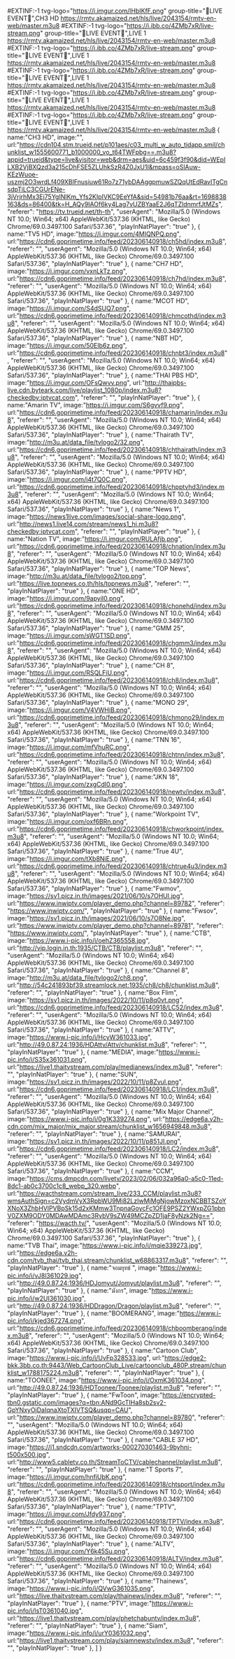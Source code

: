 #EXTINF:-1 tvg-logo="https://i.imgur.com/lHbIKfF.png" group-title="🚩LIVE EVENT🚩",CH3 HD https://rmtv.akamaized.net/hls/live/2043154/rmtv-en-web/master.m3u8
#EXTINF:-1 tvg-logo="https://i.ibb.co/4ZMb7xR/live-stream.png" group-title="🚩LIVE EVENT🚩",LIVE 1 https://rmtv.akamaized.net/hls/live/2043154/rmtv-en-web/master.m3u8
#EXTINF:-1 tvg-logo="https://i.ibb.co/4ZMb7xR/live-stream.png" group-title="🚩LIVE EVENT🚩",LIVE 1 https://rmtv.akamaized.net/hls/live/2043154/rmtv-en-web/master.m3u8
#EXTINF:-1 tvg-logo="https://i.ibb.co/4ZMb7xR/live-stream.png" group-title="🚩LIVE EVENT🚩",LIVE 1 https://rmtv.akamaized.net/hls/live/2043154/rmtv-en-web/master.m3u8
#EXTINF:-1 tvg-logo="https://i.ibb.co/4ZMb7xR/live-stream.png" group-title="🚩LIVE EVENT🚩",LIVE 1 https://rmtv.akamaized.net/hls/live/2043154/rmtv-en-web/master.m3u8
#EXTINF:-1 tvg-logo="https://i.ibb.co/4ZMb7xR/live-stream.png" group-title="🚩LIVE EVENT🚩",LIVE 1 https://rmtv.akamaized.net/hls/live/2043154/rmtv-en-web/master.m3u8
{
name:"CH3 HD",
image:"",
url:"https://cdn104.stm.trueid.net/p101aes/c03_multi_w_auto_tidapp.smil/chunklist_w1555600771_b1000000_vo_t64TWFpbg==.m3u8?appid=trueid&type=live&visitor=web&drm=aes&uid=6c459f3f90&did=WEpILXB2VjBXQzd3a215cDhFSE5ZLUhkSzR4Z0JxU1I&mpass=oSlAuw-KEzWuoe-uszmj2O3wrdLf409XBlFnusiuw61Ro7z71ybDAAggpmuwSZQqUtEdRavITgCnsdpTiLC3CGUrENe-3jVrjrhMx3Ej75YgINlKm_Yfs2KIpIVKC9EeYfA&sid=54981b76aa&rt=1698838163&ds=86400&tk=H_AQy9IAOf6ky4Lag7vUZBYaaE2J6qTZldnmrfJtMZs",
"referer": "https://tv.trueid.net/th-th",
"userAgent": "Mozilla/5.0 (Windows NT 10.0; Win64; x64) AppleWebKit/537.36 (KHTML, like Gecko) Chrome/69.0.3497.100 Safari/537.36",
"playInNatPlayer": "true"
},
{
name:"TV5 HD",
image:"https://i.imgur.com/4MIQNPQ.png",
url:"https://cdn6.goprimetime.info/feed/202306140918/ch5hd/index.m3u8",
"referer": "",
"userAgent": "Mozilla/5.0 (Windows NT 10.0; Win64; x64) AppleWebKit/537.36 (KHTML, like Gecko) Chrome/69.0.3497.100 Safari/537.36",
"playInNatPlayer": "true"
},
{
name:"CH7 HD",
image:"https://i.imgur.com/vxnLkTz.png",
url:"https://cdn6.goprimetime.info/feed/202306140918/ch7hd/index.m3u8",
"referer": "",
"userAgent": "Mozilla/5.0 (Windows NT 10.0; Win64; x64) AppleWebKit/537.36 (KHTML, like Gecko) Chrome/69.0.3497.100 Safari/537.36",
"playInNatPlayer": "true"
},
{
name:"MCOT HD",
image:"https://i.imgur.com/S4dSUQ7.png",
url:"https://cdn6.goprimetime.info/feed/202306140918/chmcothd/index.m3u8",
"referer": "",
"userAgent": "Mozilla/5.0 (Windows NT 10.0; Win64; x64) AppleWebKit/537.36 (KHTML, like Gecko) Chrome/69.0.3497.100 Safari/537.36",
"playInNatPlayer": "true"
},
{
name:"NBT HD",
image:"https://i.imgur.com/50EIb6z.png",
url:"https://cdn6.goprimetime.info/feed/202306140918/chnbt3/index.m3u8",
"referer": "",
"userAgent": "Mozilla/5.0 (Windows NT 10.0; Win64; x64) AppleWebKit/537.36 (KHTML, like Gecko) Chrome/69.0.3497.100 Safari/537.36",
"playInNatPlayer": "true"
},
{
name:"THAI PBS HD",
image:"https://i.imgur.com/OFsQwvv.png",
url:"http://thaipbs-live.cdn.byteark.com/live/playlist_1080p/index.m3u8?checkedby:iptvcat.com",
"referer": "",
"playInNatPlayer": "true"
},
{
name:"Amarin TV",
image:"https://i.imgur.com/S6gvvf9.png",
url:"https://cdn6.goprimetime.info/feed/202306140918/chamarin/index.m3u8",
"referer": "",
"userAgent": "Mozilla/5.0 (Windows NT 10.0; Win64; x64) AppleWebKit/537.36 (KHTML, like Gecko) Chrome/69.0.3497.100 Safari/537.36",
"playInNatPlayer": "true"
},
{
name:"Thairath TV",
image:"http://m3u.at/data_file/tvlogo2/32.png",
url:"https://cdn6.goprimetime.info/feed/202306140918/chthairath/index.m3u8",
"referer": "",
"userAgent": "Mozilla/5.0 (Windows NT 10.0; Win64; x64) AppleWebKit/537.36 (KHTML, like Gecko) Chrome/69.0.3497.100 Safari/537.36",
"playInNatPlayer": "true"
},
{
name:"PPTV HD",
image:"https://i.imgur.com/i4t7Q0C.png",
url:"https://cdn6.goprimetime.info/feed/202306140918/chpptvhd3/index.m3u8",
"referer": "",
"userAgent": "Mozilla/5.0 (Windows NT 10.0; Win64; x64) AppleWebKit/537.36 (KHTML, like Gecko) Chrome/69.0.3497.100 Safari/537.36",
"playInNatPlayer": "true"
},
{
name:"News 1",
image:"https://news1live.com/images/social-share-logo.png",
url:"http://news1.live14.com/stream/news1_hi.m3u8?checkedby:iptvcat.com",
"referer": "",
"playInNatPlayer": "true"
},
{
name:"Nation TV",
image:"https://i.imgur.com/RULAfjb.png",
url:"https://cdn6.goprimetime.info/feed/202306140918/chnation/index.m3u8",
"referer": "",
"userAgent": "Mozilla/5.0 (Windows NT 10.0; Win64; x64) AppleWebKit/537.36 (KHTML, like Gecko) Chrome/69.0.3497.100 Safari/537.36",
"playInNatPlayer": "true"
},
{
name:"TOP News",
image:"http://m3u.at/data_file/tvlogo2/top.png",
url:"https://live.topnews.co.th/hls/topnews.m3u8",
"referer": "",
"playInNatPlayer": "true"
},
{
name:"ONE HD",
image:"https://i.imgur.com/9apyiI0.png",
url:"https://cdn6.goprimetime.info/feed/202306140918/chonehd/index.m3u8",
"referer": "",
"userAgent": "Mozilla/5.0 (Windows NT 10.0; Win64; x64) AppleWebKit/537.36 (KHTML, like Gecko) Chrome/69.0.3497.100 Safari/537.36",
"playInNatPlayer": "true"
},
{
name:"GMM 25",
image:"https://i.imgur.com/sWGT1SD.png",
url:"https://cdn6.goprimetime.info/feed/202306140918/chgmm3/index.m3u8",
"referer": "",
"userAgent": "Mozilla/5.0 (Windows NT 10.0; Win64; x64) AppleWebKit/537.36 (KHTML, like Gecko) Chrome/69.0.3497.100 Safari/537.36",
"playInNatPlayer": "true"
},
{
name:"CH 8",
image:"https://i.imgur.com/RSQLFiU.png",
url:"https://cdn6.goprimetime.info/feed/202306140918/ch8/index.m3u8",
"referer": "",
"userAgent": "Mozilla/5.0 (Windows NT 10.0; Win64; x64) AppleWebKit/537.36 (KHTML, like Gecko) Chrome/69.0.3497.100 Safari/537.36",
"playInNatPlayer": "true"
},
{
name:"MONO 29",
image:"https://i.imgur.com/V4VWHiB.png",
url:"https://cdn6.goprimetime.info/feed/202306140918/chmono29/index.m3u8",
"referer": "",
"userAgent": "Mozilla/5.0 (Windows NT 10.0; Win64; x64) AppleWebKit/537.36 (KHTML, like Gecko) Chrome/69.0.3497.100 Safari/537.36",
"playInNatPlayer": "true"
},
{
name:"TNN 16",
image:"https://i.imgur.com/mfVhuRC.png",
url:"https://cdn6.goprimetime.info/feed/202306140918/chtnn/index.m3u8",
"referer": "",
"userAgent": "Mozilla/5.0 (Windows NT 10.0; Win64; x64) AppleWebKit/537.36 (KHTML, like Gecko) Chrome/69.0.3497.100 Safari/537.36",
"playInNatPlayer": "true"
},
{
name:"JKN 18",
image:"https://i.imgur.com/zxgCdl0.png",
url:"https://cdn6.goprimetime.info/feed/202306140918/newtv/index.m3u8",
"referer": "",
"userAgent": "Mozilla/5.0 (Windows NT 10.0; Win64; x64) AppleWebKit/537.36 (KHTML, like Gecko) Chrome/69.0.3497.100 Safari/537.36",
"playInNatPlayer": "true"
},
{
name:"Workpoint TV",
image:"https://i.imgur.com/oxf6BRn.png",
url:"https://cdn6.goprimetime.info/feed/202306140918/chworkpoint/index.m3u8",
"referer": "",
"userAgent": "Mozilla/5.0 (Windows NT 10.0; Win64; x64) AppleWebKit/537.36 (KHTML, like Gecko) Chrome/69.0.3497.100 Safari/537.36",
"playInNatPlayer": "true"
},
{
name:"True 4U",
image:"https://i.imgur.com/tXb8NiE.png",
url:"https://cdn6.goprimetime.info/feed/202306140918/chtrue4u3/index.m3u8",
"referer": "",
"userAgent": "Mozilla/5.0 (Windows NT 10.0; Win64; x64) AppleWebKit/537.36 (KHTML, like Gecko) Chrome/69.0.3497.100 Safari/537.36",
"playInNatPlayer": "true"
},
{
name:"Fwmov",
image:"https://sv1.picz.in.th/images/2021/06/10/s7OHUl.jpg",
url:"https://www.inwiptv.com/player_demo.php?channel=89782",
"referer": "https://www.inwiptv.com/",
"playInNatPlayer": "true"
},
{
name:"Fwsov",
image:"https://sv1.picz.in.th/images/2021/06/10/s7O8Ne.jpg",
url:"https://www.inwiptv.com/player_demo.php?channel=89781",
"referer": "https://www.inwiptv.com/",
"playInNatPlayer": "true"
},
{
name:"CTB",
image:"https://www.i-pic.info/i/oehZ365558.jpg",
url:"http://vip.login.in.th:1935/CTB/CTB/playlist.m3u8",
"referer": "",
"userAgent": "Mozilla/5.0 (Windows NT 10.0; Win64; x64) AppleWebKit/537.36 (KHTML, like Gecko) Chrome/69.0.3497.100 Safari/537.36",
"playInNatPlayer": "true"
},
{
name:"Channel 8",
image:"http://m3u.at/data_file/tvlogo2/ch8.png",
url:"http://54c241893bf39.streamlock.net:1935/ch8/ch8/chunklist.m3u8",
"referer": "",
"playInNatPlayer": "true"
},
{
name:"Box Flim",
image:"https://sv1.picz.in.th/images/2022/10/11/p8q0vt.png",
url:"https://cdn6.goprimetime.info/feed/202306140918/LC52/index.m3u8",
"referer": "",
"userAgent": "Mozilla/5.0 (Windows NT 10.0; Win64; x64) AppleWebKit/537.36 (KHTML, like Gecko) Chrome/69.0.3497.100 Safari/537.36",
"playInNatPlayer": "true"
},
{
name:"ATTV",
image:"https://www.i-pic.info/i/HcyW361033.jpg",
url:"http://49.0.87.24:1936/HDAttv/Attv/chunklist.m3u8",
"referer": "",
"playInNatPlayer": "true"
},
{
name:"MEDIA",
image:"https://www.i-pic.info/i/S35x361031.png",
url:"https://live1.thaitvstream.com/play/medianews/index.m3u8",
"referer": "",
"playInNatPlayer": "true"
},
{
name:"SUN",
image:"https://sv1.picz.in.th/images/2022/10/11/p8ZvuI.png",
url:"https://cdn6.goprimetime.info/feed/202306140918/LC1/index.m3u8",
"referer": "",
"userAgent": "Mozilla/5.0 (Windows NT 10.0; Win64; x64) AppleWebKit/537.36 (KHTML, like Gecko) Chrome/69.0.3497.100 Safari/537.36",
"playInNatPlayer": "true"
},
{
name:"Mix Major Channel",
image:"https://www.i-pic.info/i/0g1K339274.png",
url:"https://edge6a.v2h-cdn.com/mix_major/mix_major.stream/chunklist_w1656949848.m3u8",
"referer": "",
"playInNatPlayer": "true"
},
{
name:"SAMURAI",
image:"https://sv1.picz.in.th/images/2022/10/11/p851JI.png",
url:"https://cdn6.goprimetime.info/feed/202306140918/LC2/index.m3u8",
"referer": "",
"userAgent": "Mozilla/5.0 (Windows NT 10.0; Win64; x64) AppleWebKit/537.36 (KHTML, like Gecko) Chrome/69.0.3497.100 Safari/537.36",
"playInNatPlayer": "true"
},
{
name:"CCM",
image:"https://cms.dmpcdn.com/livetv/2023/02/06/032a96a0-a5c0-11ed-8dc1-ab0c3700c1c8_webp_320.webp",
url:"https://wacthstream.com/stream_live/233_CCM/playlist.m3u8?wmsAuthSign=c2VydmVyX3RpbWU9Mi82LzIwMjMgNjowMzoxNCBBTSZoYXNoX3ZhbHVlPVBpSk15d2xKMmw3TnpnaGoycFc1OFE9PSZ2YWxpZG1pbnV0ZXM9ODY0MDAwMDAmc3RybV9sZW49MCZpZD1jaF8yNzk2Ng==",
"referer": "https://wacth.tv/",
"userAgent": "Mozilla/5.0 (Windows NT 10.0; Win64; x64) AppleWebKit/537.36 (KHTML, like Gecko) Chrome/69.0.3497.100 Safari/537.36",
"playInNatPlayer": "true"
},
{
name:"TVB Thai",
image:"https://www.i-pic.info/i/mqie339273.jpg",
url:"https://edge6a.v2h-cdn.com/tvb_thai/tvb_thai.stream/chunklist_w68863317.m3u8",
"referer": "",
"playInNatPlayer": "true"
},
{
name:"จอมยุทธ์ ",
image:"https://www.i-pic.info/i/vJ8l361029.jpg",
url:"http://49.0.87.24:1936/HDJomyut/Jomyut/playlist.m3u8",
"referer": "",
"playInNatPlayer": "true"
},
{
name:"มังกร",
image:"https://www.i-pic.info/i/w2UI361030.jpg",
url:"http://49.0.87.24:1936/HDDragon/Dragon/playlist.m3u8",
"referer": "",
"playInNatPlayer": "true"
},
{
name:"BOOMERANG",
image:"https://www.i-pic.info/i/kjed367274.png",
url:"https://cdn6.goprimetime.info/feed/202306140918/chboomberang/index.m3u8",
"referer": "",
"userAgent": "Mozilla/5.0 (Windows NT 10.0; Win64; x64) AppleWebKit/537.36 (KHTML, like Gecko) Chrome/69.0.3497.100 Safari/537.36",
"playInNatPlayer": "true"
},
{
name:"Cartoon Club",
image:"https://www.i-pic.info/i/UvFp328533.jpg",
url:"https://edge2-bkk.3bb.co.th:9443/Web_CartoonClub_Live/cartoonclub_480P.stream/chunklist_w1788175224.m3u8",
"referer": "",
"playInNatPlayer": "true"
},
{
name:"TOONEE",
image:"https://www.i-pic.info/i/OxmK361034.png",
url:"http://49.0.87.24:1936/HDToonee/Toonee/playlist.m3u8",
"referer": "",
"playInNatPlayer": "true"
},
{
name:"FwToon",
image:"https://encrypted-tbn0.gstatic.com/images?q=tbn:ANd9GcTIHa8sb2sv2-GpYNxyOjDaIqnaXtoTXIVTSQ&usqp=CAU",
url:"https://www.inwiptv.com/player_demo.php?channel=89780",
"referer": "",
"userAgent": "Mozilla/5.0 (Windows NT 10.0; Win64; x64) AppleWebKit/537.36 (KHTML, like Gecko) Chrome/69.0.3497.100 Safari/537.36",
"playInNatPlayer": "true"
},
{
name:"CABLE 37 HD",
image:"https://i1.sndcdn.com/artworks-000270301463-9byhni-t500x500.jpg",
url:"http://www5.cabletv.co.th/StreamToCTV/cablechannel/playlist.m3u8",
"referer": "",
"playInNatPlayer": "true"
},
{
name:"T Sports 7",
image:"https://i.imgur.com/hnfiUbK.png",
url:"https://cdn6.goprimetime.info/feed/202306140918/chtsport/index.m3u8",
"referer": "",
"userAgent": "Mozilla/5.0 (Windows NT 10.0; Win64; x64) AppleWebKit/537.36 (KHTML, like Gecko) Chrome/69.0.3497.100 Safari/537.36",
"playInNatPlayer": "true"
},
{
name:"TPTV",
image:"https://i.imgur.com/Jfdy937.png",
url:"https://cdn6.goprimetime.info/feed/202306140918/TPTV/index.m3u8",
"referer": "",
"userAgent": "Mozilla/5.0 (Windows NT 10.0; Win64; x64) AppleWebKit/537.36 (KHTML, like Gecko) Chrome/69.0.3497.100 Safari/537.36",
"playInNatPlayer": "true"
},
{
name:"ALTV",
image:"https://i.imgur.com/Y6k45Su.png",
url:"https://cdn6.goprimetime.info/feed/202306140918/ALTV/index.m3u8",
"referer": "",
"userAgent": "Mozilla/5.0 (Windows NT 10.0; Win64; x64) AppleWebKit/537.36 (KHTML, like Gecko) Chrome/69.0.3497.100 Safari/537.36",
"playInNatPlayer": "true"
},
{
name:"Thainews",
image:"https://www.i-pic.info/i/QVwG361035.png",
url:"https://live.thaitvstream.com/play/thainews/index.m3u8",
"referer": "",
"playInNatPlayer": "true"
},
{
name:"PTV",
image:"https://www.i-pic.info/i/lsT0361040.jpg",
url:"https://live1.thaitvstream.com/play/phetchabuntv/index.m3u8",
"referer": "",
"playInNatPlayer": "true"
},
{
name:"Siam",
image:"https://www.i-pic.info/i/urY0361032.png",
url:"https://live1.thaitvstream.com/play/siamnewstv/index.m3u8",
"referer": "",
"playInNatPlayer": "true"
},
]
}
